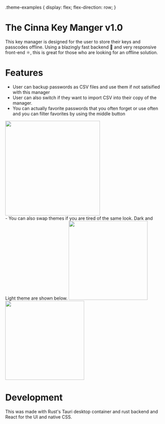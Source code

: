 .theme-examples {
  display: flex;
  flex-direction: row;
}

# The Cinna Key Manger v1.0

This key manager is designed for the user to store their keys and passcodes offline. Using a blazingly fast backend 🦀 and very responsive front-end ⚛️, this is great for those who are looking for an offline solution.

# Features

- User can backup passwords as CSV files and use them if not satisified with this manager
- User can also switch if they want to import CSV into their copy of the manager.
- You can actually favorite passwords that you often forget or use often and you can filter favorites by using the middle button
<img src=https://github.com/user-attachments/assets/5120d974-406e-4fe0-ad61-dd02a4aa65ac/ width=300px/>
<br/>
- You can also swap themes if you are tired of the same look. Dark and Light theme are shown below.
<img src=https://github.com/user-attachments/assets/b48623d1-d33a-4fbc-8e6c-6d6cf659ce61 width=250px/> <img src=https://github.com/user-attachments/assets/fba197d6-961e-44d2-b170-f3e078874dca width=250px/>

# Development 

This was made with Rust's Tauri desktop container and rust backend and React for the UI and native CSS.

<!--Developer's comments-->
<!---I had fun making this app. Getting used to Rust's syntax was challenging, but it was fun and perfomant in the end. Updates will be pushed in the future!:) -->

